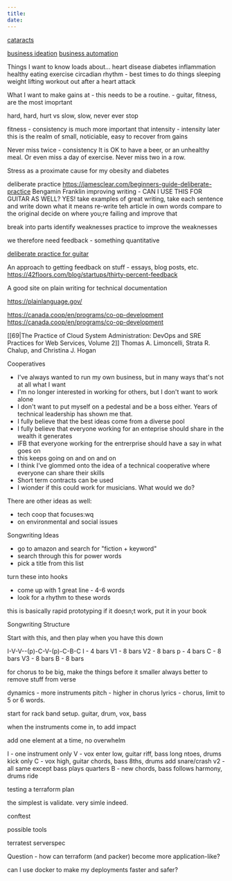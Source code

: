 ```yaml
---
title: 
date: 
---
```


[cataracts](98)

[business ideation](106)
[business automation](107)


Things I want to know loads about...
heart disease
diabetes
inflammation
healthy eating
exercise
circadian rhythm - best times to do things
sleeping
weight lifting
workout out after a heart attack

What I want to make gains at - this needs to be a routine. - guitar, fitness, are the most imoprtant

hard, hard, hurt vs slow, slow, never ever stop

fitness - consistency is much more important that intensity - intensity later
this is the realm of small, noticiable, easy to recover from gains

Never miss twice - consistency
It is OK to have a beer, or an unhealthy meal. Or even miss a day of exercise. Never miss two in a row.

Stress as a proximate cause for my obesity and diabetes

deliberate practice
https://jamesclear.com/beginners-guide-deliberate-practice
Bengamin Franklin improving writing - CAN I USE THIS FOR GUITAR AS WELL? YES!
take examples of great writing, 
take each sentence and write down what it means
re-write teh article in own words
compare to the original
decide on where you;re failing and improve that

break into parts
identify weaknesses
practice to improve the weaknesses

we therefore need feedback - something quantitative

[deliberate practice for guitar](87)



An approach to getting feedback on stuff - essays, blog posts, etc.
https://42floors.com/blog/startups/thirty-percent-feedback

A good site on plain writing for technical documentation

https://plainlanguage.gov/



https://canada.coop/en/programs/co-op-development
https://canada.coop/en/programs/co-op-development



[[69|The Practice of Cloud System Administration: DevOps and SRE Practices for Web Services, Volume 2]]
Thomas A. Limoncelli, Strata R. Chalup, and Christina J. Hogan





Cooperatives

- I've always wanted to run my own business, but in many ways that's not at all what I want
- I'm no longer interested in working for others, but I don't want to work alone
- I don't want to put myself on a pedestal and be a boss either. Years of technical leadership has shown me that.
- I fully believe that the best ideas come from a diverse pool
- I fully believe that everyone working for an enteprise should share in the wealth it generates
- IFB that everyone working for the entrerprise should have a say in what goes on
- this keeps going on and on and on
- I think I've glommed onto the idea of a technical cooperative where everyone can share their skills
- Short term contracts can be used
- I wionder if this could work for musicians. What would we do?

There are other ideas as well: 

- tech coop that focuses:wq
- on environmental and social issues



Songwriting Ideas

- go to amazon and search for "fiction + keyword"
- search through this for power words
- pick a title from this list

turn these into hooks

- come up with 1 great line - 4-6 words
- look for a rhythm to these words

this is basically rapid prototyping
if it doesn;t work, put it in your book


Songwriting Structure

Start with this, and then play when you have this down

I-V-V--(p)-C-V-(p)-C-B-C
I - 4 bars
V1 - 8 bars
V2 - 8 bars
p - 4 bars
C - 8 bars
V3 - 8 bars
B - 8 bars

for chorus to be big, make the things before it smaller
always better to remove stuff from verse

dynamics - more instruments 
pitch - higher in chorus
lyrics - chorus, limit to 5 or 6 words.

start for rack band setup. guitar, drum, vox, bass

when the instruments come in, to add impact

add one element at a time, no overwhelm

I - one instrument only
V - vox enter low, guitar riff, bass long ntoes, drums kick only
C - vox high, guitar chords, bass 8ths, drums add snare/crash
v2 - all same except bass plays quarters
B - new chords, bass follows harmony, drums ride


testing a terraform plan

the simplest is validate. very simle indeed.

conftest


possible tools

terratest
serverspec


Question - how can terraform (and packer) become more application-like?

can I use docker to make my deployments faster and safer?



